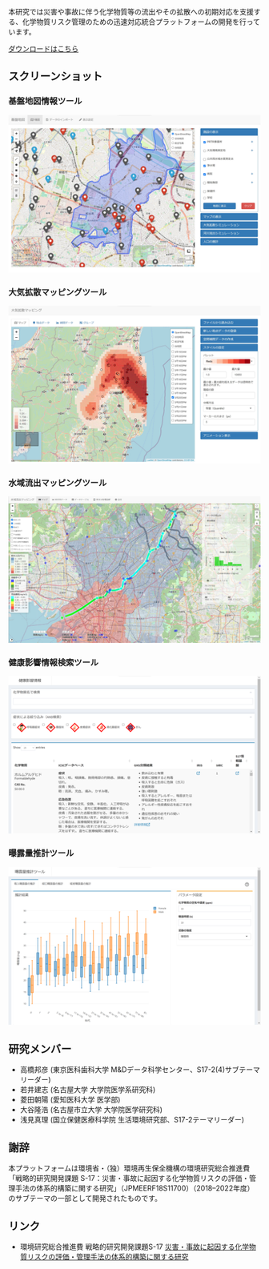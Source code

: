 本研究では災害や事故に伴う化学物質等の流出やその拡散への初期対応を支援する、化学物質リスク管理のための迅速対応統合プラットフォームの開発を行っています。

[ダウンロードはこちら](https://github.com/tkhrotn/s17-2-4/releases/download/v0.1/sample-win32-x64.zip)

## スクリーンショット
### 基盤地図情報ツール
![基盤地図情報ツール](img/gis.jpg "基盤地図情報ツール")

### 大気拡散マッピングツール
![大気拡散マッピングツール](img/air.jpg "大気拡散マッピングツール")

### 水域流出マッピングツール
![水域流出マッピングツール](img/basin.jpg "水域流出マッピングツール")

### 健康影響情報検索ツール
![健康影響情報検索ツール](img/db.png "健康影響情報検索ツール")

### 曝露量推計ツール
![曝露量推計ツール](img/expo.png "曝露量推計ツール")

## 研究メンバー
 * 高橋邦彦 (東京医科歯科大学 M&Dデータ科学センター、S17-2(4)サブテーマリーダー)
 * 若井建志 (名古屋大学 大学院医学系研究科)
 * 菱田朝陽 (愛知医科大学 医学部)
 * 大谷隆浩 (名古屋市立大学 大学院医学研究科)
 * 浅見真理 (国立保健医療科学院 生活環境研究部、S17-2テーマリーダー)

## 謝辞
本プラットフォームは環境省・（独）環境再生保全機構の環境研究総合推進費「戦略的研究開発課題 S-17：災害・事故に起因する化学物質リスクの評価・管理手法の体系的構築に関する研究」（JPMEERF18S11700）（2018–2022年度）のサブテーマの一部として開発されたものです。

## リンク
 * 環境研究総合推進費 戦略的研究開発課題S-17 [災害・事故に起因する化学物質リスクの評価・管理手法の体系的構築に関する研究](https://www.nies.go.jp/res_project/s17/)
